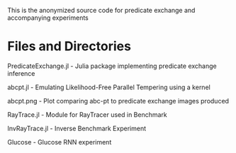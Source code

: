 This is the anonymized source code for predicate exchange and accompanying experiments

# Files and Directories

PredicateExchange.jl - Julia package implementing predicate exchange inference

abcpt.jl - Emulating Likelihood-Free Parallel Tempering using a kernel

abcpt.png - Plot comparing abc-pt to predicate exchange images produced

RayTrace.jl - Module for RayTracer used in Benchmark

InvRayTrace.jl - Inverse Benchmark Experiment

Glucose - Glucose RNN experiment
